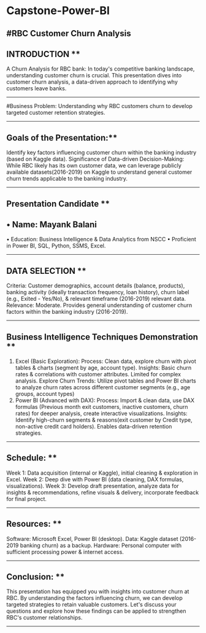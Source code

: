 # Capstone-Power-BI
#RBC Customer Churn Analysis
------------

## INTRODUCTION **
A Churn Analysis for RBC bank:
In today's competitive banking landscape, understanding customer churn is crucial. This presentation dives into customer churn analysis, a data-driven approach to identifying why customers leave banks.

---------------

#Business Problem:
Understanding why RBC customers churn to develop targeted customer retention strategies.

-------------


## Goals of the Presentation:**

Identify key factors influencing customer churn within the banking industry (based on Kaggle data).
Significance of Data-driven Decision-Making: 
While RBC likely has its own customer data, we can leverage publicly available datasets(2016-2019) on Kaggle to understand general customer churn trends applicable to the banking industry.

------------
## Presentation Candidate **

## •	Name: Mayank Balani
•	Education: Business Intelligence & Data Analytics from NSCC
•	Proficient in Power BI, SQL, Python, SSMS, Excel.

-----------
## DATA SELECTION **

Criteria: Customer demographics, account details (balance, products), banking activity (ideally transaction frequency, loan history), churn label (e.g., Exited - Yes/No), & relevant timeframe (2016-2019) relevant data.
Relevance: Moderate. Provides general understanding of customer churn factors within the banking industry (2016-2019).

----------
## Business Intelligence Techniques Demonstration **

1. Excel (Basic Exploration):
Process: Clean data, explore churn with pivot tables & charts (segment by age, account type).
Insights: Basic churn rates & correlations with customer attributes. Limited for complex analysis.
Explore Churn Trends: Utilize pivot tables and Power BI charts to analyze churn rates across different customer segments (e.g., age groups, account types)
2. Power BI (Advanced with DAX):
Process: Import & clean data, use DAX formulas (Previous month exit customers, inactive customers, churn rates) for deeper analysis, create interactive visualizations.
Insights: Identify high-churn segments & reasons(exit customer by Credit type, non-active credit card holders). Enables data-driven retention strategies.

-----------
## Schedule: **

Week 1: Data acquisition (internal or Kaggle), initial cleaning & exploration in Excel.
Week 2: Deep dive with Power BI (data cleaning, DAX formulas, visualizations).
Week 3: Develop draft presentation, analyze data for insights & recommendations, refine visuals & delivery, incorporate feedback for final project.

-------
## Resources: **

Software: Microsoft Excel, Power BI (desktop).
Data: Kaggle dataset (2016-2019 banking churn) as a backup.
Hardware: Personal computer with sufficient processing power & internet access.

--------
## Conclusion: **

This presentation has equipped you with insights into customer churn at RBC. By understanding the factors influencing churn, we can develop targeted strategies to retain valuable customers. Let's discuss your questions and explore how these findings can be applied to strengthen RBC's customer relationships.

---------------


